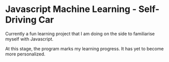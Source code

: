 # Javascript Machine Learning - Self-Driving Car

Currently a fun learning project that I am doing on the side to familiarise myself with Javascript. 

At this stage, the program marks my learning progress. It has yet to become more personalized.
